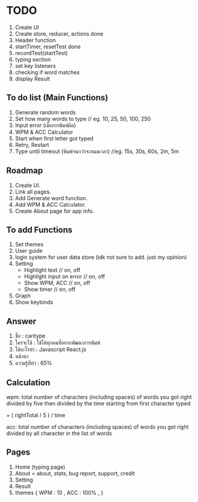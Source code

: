 # TODO
1. Create UI
2. Create store, reducer, actions       done
3. Header function
4. startTimer, resetTest                done
5. recordTest(startTest)
6. typing section
7. set key listeners
8. checking if word matches
6. display Result

## To do list (Main Functions)
1. Generate random words
2. Set how many words to type // eg. 10, 25, 50, 100, 250
3. Input error (เช็คการพิมพ์ผิด)
4. WPM & ACC Calculator
5. Start when first letter got typed
6. Retry, Restart
7. Type until timeout (พิมพ์จนกว่าจะหมดเวลา) //eg. 15s, 30s, 60s, 2m, 5m

## Roadmap
1. Create UI.
2. Link all pages.
3. Add Generate word function.
4. Add WPM & ACC Calculator.
5. Create About page for app info.

## To add Functions
1. Set themes
2. User guide
3. login system for user data store (idk not sure to add. just my opinion)
4. Setting
    - Highlight text // on, off
    - Highlight input on error // on, off
    - Show WPM, ACC // on, off
    - Show timer // on, off
5. Graph
6. Show keybinds

## Answer
1. ชื่อ : cantype
2. ใครจะใช้ : ใช้ได้ทุกคนที่อยากพัฒนาการพิมพ์
3. ใช้อะไรทำ : Javascript React.js 
4. หน้าตา
5. ความรู้ที่ทำ : 65%

## Calculation
wpm: total number of characters (including spaces) of words you got right divided by five then divided by the time starting from first character typed

= ( rightTotal / 5 ) / time


acc: total number of characters (including spaces) of words you got right divided by all character in the list of words

## Pages
1. Home (typing page)
2. About = about, stats, bug report, support, credit
3. Setting
4. Result
5. themes { WPM : 10 , ACC : 100% , }